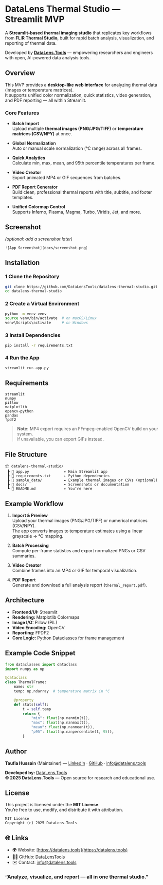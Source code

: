 #  DataLens Thermal Studio — Streamlit MVP

A **Streamlit-based thermal imaging studio** that replicates key workflows from **FLIR Thermal Studio**, built for rapid batch analysis, visualization, and reporting of thermal data.

Developed by **[DataLens.Tools](https://datalens.tools)** — empowering researchers and engineers with open, AI-powered data analysis tools.



##  Overview

This MVP provides a **desktop-like web interface** for analyzing thermal data (images or temperature matrices).  
It supports unified color normalization, quick statistics, video generation, and PDF reporting — all within Streamlit.

###  Core Features

-  **Batch Import**  
  Upload multiple **thermal images (PNG/JPG/TIFF)** or **temperature matrices (CSV/NPY)** at once.
  
-  **Global Normalization**  
  Auto or manual scale normalization (°C range) across all frames.
  
-  **Quick Analytics**  
  Calculate min, max, mean, and 95th percentile temperatures per frame.
  
-  **Video Creator**  
  Export animated MP4 or GIF sequences from batches.
  
-  **PDF Report Generator**  
  Build clean, professional thermal reports with title, subtitle, and footer templates.

-  **Unified Colormap Control**  
  Supports Inferno, Plasma, Magma, Turbo, Viridis, Jet, and more.



##  Screenshot

*(optional: add a screenshot later)*  
```
![App Screenshot](docs/screenshot.png)
```



##  Installation

### 1️ Clone the Repository

```bash
git clone https://github.com/DataLensTools/datalens-thermal-studio.git
cd datalens-thermal-studio
```

### 2️ Create a Virtual Environment

```bash
python -m venv venv
source venv/bin/activate  # on macOS/Linux
venv\Scripts\activate     # on Windows
```

### 3️ Install Dependencies

```bash
pip install -r requirements.txt
```

### 4️ Run the App

```bash
streamlit run app.py
```



##  Requirements

```
streamlit
numpy
pillow
matplotlib
opencv-python
pandas
fpdf2
```

> **Note:** MP4 export requires an FFmpeg-enabled OpenCV build on your system.  
> If unavailable, you can export GIFs instead.



##  File Structure

```
📦 datalens-thermal-studio/
 ┣ 📜 app.py                ← Main Streamlit app
 ┣ 📜 requirements.txt      ← Python dependencies
 ┣ 📁 sample_data/          ← Example thermal images or CSVs (optional)
 ┣ 📁 docs/                 ← Screenshots or documentation
 ┗ 📜 README.md             ← You’re here
```



##  Example Workflow

1. **Import & Preview**  
   Upload your thermal images (PNG/JPG/TIFF) or numerical matrices (CSV/NPY).  
   The app converts images to temperature estimates using a linear grayscale → °C mapping.

2. **Batch Processing**  
   Compute per-frame statistics and export normalized PNGs or CSV summaries.

3. **Video Creator**  
   Combine frames into an MP4 or GIF for temporal visualization.

4. **PDF Report**  
   Generate and download a full analysis report (`thermal_report.pdf`).



##  Architecture

- **Frontend/UI:** Streamlit  
- **Rendering:** Matplotlib Colormaps  
- **Image I/O:** Pillow (PIL)  
- **Video Encoding:** OpenCV  
- **Reporting:** FPDF2  
- **Core Logic:** Python Dataclasses for frame management



##  Example Code Snippet

```python
from dataclasses import dataclass
import numpy as np

@dataclass
class ThermalFrame:
    name: str
    temp: np.ndarray  # temperature matrix in °C

    @property
    def stats(self):
        t = self.temp
        return {
            "min": float(np.nanmin(t)),
            "max": float(np.nanmax(t)),
            "mean": float(np.nanmean(t)),
            "p95": float(np.nanpercentile(t, 95)),
        }
```



##  Author

**Taufia Hussain** (Maintainer) — [LinkedIn](https://www.linkedin.com/in/taufia-hussain-52300015/) · [GitHub](https://github.com/TaufiaHussain) · info@datalens.tools

**Developed by:** [DataLens.Tools](https://datalens.tools)  
**© 2025 DataLens.Tools** — Open source for research and educational use.



##  License

This project is licensed under the **MIT License**.  
You’re free to use, modify, and distribute it with attribution.

```
MIT License
Copyright (c) 2025 DataLens.Tools
```



## 🌐 Links

- 🌍 Website: [https://datalens.tools](https://datalens.tools)  
- 🧑‍💻 GitHub: [DataLensTools](https://github.com/TaufiaHussain/datalenstools-thermal-studio)  
- ✉️ Contact: info@datalens.tools  



###  “Analyze, visualize, and report — all in one thermal studio.”
